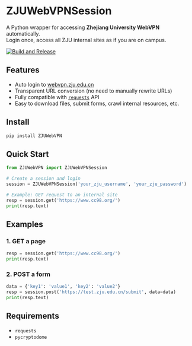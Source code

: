# ZJUWebVPNSession

A Python wrapper for accessing **Zhejiang University WebVPN** automatically.  
Login once, access all ZJU internal sites as if you are on campus.

[![Build and Release](https://github.com/eWloYW8/ZJUWebVPN/actions/workflows/release.yml/badge.svg)](https://github.com/eWloYW8/ZJUWebVPN/actions/workflows/release.yml)

## Features
- Auto login to [webvpn.zju.edu.cn](https://webvpn.zju.edu.cn)
- Transparent URL conversion (no need to manually rewrite URLs)
- Fully compatible with [`requests`](https://docs.python-requests.org/en/latest/) API
- Easy to download files, submit forms, crawl internal resources, etc.

## Install
```bash
pip install ZJUWebVPN
```

## Quick Start

```python
from ZJUWebVPN import ZJUWebVPNSession

# Create a session and login
session = ZJUWebVPNSession('your_zju_username', 'your_zju_password')

# Example: GET request to an internal site
resp = session.get('https://www.cc98.org/')
print(resp.text)
```

## Examples

### 1. GET a page

```python
resp = session.get('https://www.cc98.org/')
print(resp.text)
```

### 2. POST a form

```python
data = {'key1': 'value1', 'key2': 'value2'}
resp = session.post('https://test.zju.edu.cn/submit', data=data)
print(resp.text)
```

## Requirements
- `requests`
- `pycryptodome`

